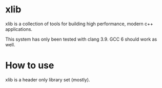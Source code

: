xlib
====

xlib is a collection of tools for building high performance, modern c++
applications.

This system has only been tested with clang 3.9. GCC 6 should work as well.

# How to use
xlib is a header only library set (mostly).
